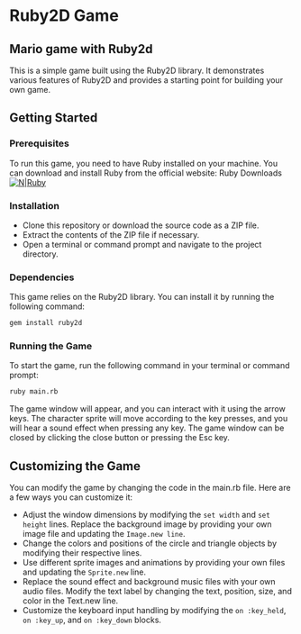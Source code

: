 # Ruby2D Game
## Mario game with Ruby2d

 

This is a simple game built using the Ruby2D library. It demonstrates various features of Ruby2D and provides a starting point for building your own game.
## Getting Started
### Prerequisites
To run this game, you need to have Ruby installed on your machine. You can download and install Ruby from the official website: Ruby Downloads[![N|Ruby](https://www.ruby-lang.org/images/header-ruby-logo.png)](https://www.ruby-lang.org/en/)

### Installation
- Clone this repository or download the source code as a ZIP file.
- Extract the contents of the ZIP file if necessary.
- Open a terminal or command prompt and navigate to the project directory.

### Dependencies
This game relies on the Ruby2D library. You can install it by running the following command:
```sh
gem install ruby2d
```
### Running the Game
To start the game, run the following command in your terminal or command prompt:
```sh
ruby main.rb
```
The game window will appear, and you can interact with it using the arrow keys. The character sprite will move according to the key presses, and you will hear a sound effect when pressing any key. The game window can be closed by clicking the close button or pressing the Esc key.

## Customizing the Game
You can modify the game by changing the code in the main.rb file. Here are a few ways you can customize it:
- Adjust the window dimensions by modifying the `set width` and `set height` lines.
Replace the background image by providing your own image file and updating the `Image.new line`.
- Change the colors and positions of the circle and triangle objects by modifying their respective lines.
- Use different sprite images and animations by providing your own files and updating the `Sprite.new` line.
- Replace the sound effect and background music files with your own audio files.
Modify the text label by changing the text, position, size, and color in the Text.new line.
- Customize the keyboard input handling by modifying the `on :key_held`, `on :key_up`, and `on :key_down` blocks.
